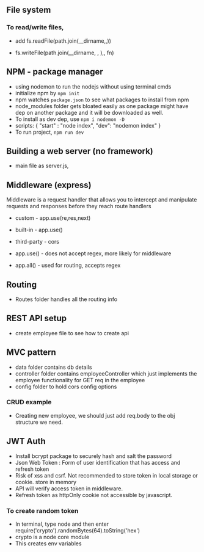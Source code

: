 ## File system

### To read/write files,

- add fs.readFile(path.join(\_\_dirname,<foldername>,<filename>))

- fs.writeFile(path.join(\_\_dirname, <folder>, <file>),<content to write>, fn)

## NPM - package manager

- using nodemon to run the nodejs without using terminal cmds
- initialize npm by `npm init`
- npm watches `package.json` to see what packages to install from npm
- node_modules folder gets bloated easily as one package might have dep on another package and it will be downloaded as well.
- To install as dev dep, use `npm i nodemon -D`
- scripts: {
  "start" : "node index",
  "dev": "nodemon index"
  }
- To run project, `npm run dev`

## Building a web server (no framework)

- main file as server.js,

## Middleware (express)

Middleware is a request handler that allows you to intercept and manipulate requests and responses before they reach route handlers

- custom - app.use(re,res,next)
- built-in - app.use()
- third-party - cors

- app.use() - does not accept regex, more likely for middleware
- app.all() - used for routing, accepts regex

## Routing

- Routes folder handles all the routing info

## REST API setup

- create employee file to see how to create api

## MVC pattern

- data folder contains db details
- controller folder contains employeeController which just implements the employee functionality for GET req in the employee
- config folder to hold cors config options

### CRUD example

- Creating new employee, we should just add req.body to the obj structure we need.

## JWT Auth

- Install bcrypt package to securely hash and salt the password
- Json Web Token : Form of user identification that has access and refresh token
- Risk of xss and csrf. Not recommended to store token in local storage or cookie. store in memory
- API will verify access token in middleware.
- Refresh token as httpOnly cookie not accessible by javascript.

### To create random token

- In terminal, type node and then enter require('crypto').randomBytes(64).toString('hex')
- crypto is a node core module
- This creates env variables
